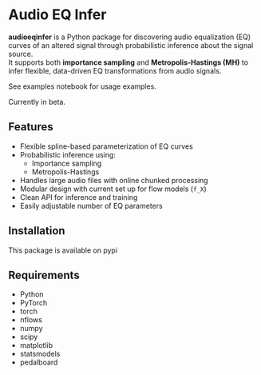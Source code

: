 # Audio EQ Infer

**audioeqinfer** is a Python package for discovering audio equalization (EQ) curves of an altered signal through probabilistic inference about the signal source.  
It supports both **importance sampling** and **Metropolis-Hastings (MH)** to infer flexible, data-driven EQ transformations from audio signals.

See examples notebook for usage examples.

Currently in beta.


## Features

- Flexible spline-based parameterization of EQ curves
- Probabilistic inference using:
  - Importance sampling
  - Metropolis-Hastings
- Handles large audio files with online chunked processing
- Modular design with current set up for flow models (`f_X`)
- Clean API for inference and training
- Easily adjustable number of EQ parameters


## Installation
This package is available on pypi

## Requirements

- Python
- PyTorch
- torch
- nflows
- numpy
- scipy
- matplotlib
- statsmodels
- pedalboard


